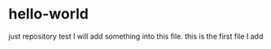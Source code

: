# hello-world
just repository test
I will add something into this file. this is the first file I add

